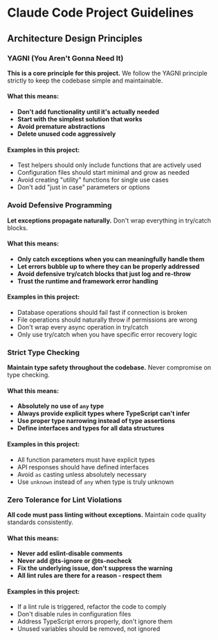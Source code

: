 # Claude Code Project Guidelines

## Architecture Design Principles

### YAGNI (You Aren't Gonna Need It)
**This is a core principle for this project.** We follow the YAGNI principle strictly to keep the codebase simple and maintainable.

#### What this means:
- **Don't add functionality until it's actually needed**
- **Start with the simplest solution that works**
- **Avoid premature abstractions**
- **Delete unused code aggressively**

#### Examples in this project:
- Test helpers should only include functions that are actively used
- Configuration files should start minimal and grow as needed
- Avoid creating "utility" functions for single use cases
- Don't add "just in case" parameters or options

### Avoid Defensive Programming
**Let exceptions propagate naturally.** Don't wrap everything in try/catch blocks.

#### What this means:
- **Only catch exceptions when you can meaningfully handle them**
- **Let errors bubble up to where they can be properly addressed**
- **Avoid defensive try/catch blocks that just log and re-throw**
- **Trust the runtime and framework error handling**

#### Examples in this project:
- Database operations should fail fast if connection is broken
- File operations should naturally throw if permissions are wrong
- Don't wrap every async operation in try/catch
- Only use try/catch when you have specific error recovery logic

### Strict Type Checking
**Maintain type safety throughout the codebase.** Never compromise on type checking.

#### What this means:
- **Absolutely no use of `any` type**
- **Always provide explicit types where TypeScript can't infer**
- **Use proper type narrowing instead of type assertions**
- **Define interfaces and types for all data structures**

#### Examples in this project:
- All function parameters must have explicit types
- API responses should have defined interfaces
- Avoid `as` casting unless absolutely necessary
- Use `unknown` instead of `any` when type is truly unknown

### Zero Tolerance for Lint Violations
**All code must pass linting without exceptions.** Maintain code quality standards consistently.

#### What this means:
- **Never add eslint-disable comments**
- **Never add @ts-ignore or @ts-nocheck**
- **Fix the underlying issue, don't suppress the warning**
- **All lint rules are there for a reason - respect them**

#### Examples in this project:
- If a lint rule is triggered, refactor the code to comply
- Don't disable rules in configuration files
- Address TypeScript errors properly, don't ignore them
- Unused variables should be removed, not ignored
